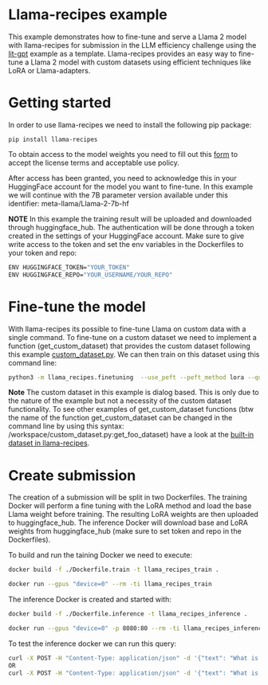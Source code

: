 # Llama-recipes example
This example demonstrates how to fine-tune and serve a Llama 2 model with llama-recipes for submission in the LLM efficiency challenge using the [lit-gpt](../lit-gpt/) example as a template.
Llama-recipes provides an easy way to fine-tune a Llama 2 model with custom datasets using efficient techniques like LoRA or Llama-adapters.

# Getting started
In order to use llama-recipes we need to install the following pip package:

```
pip install llama-recipes
```

To obtain access to the model weights you need to fill out this [form](https://ai.meta.com/resources/models-and-libraries/llama-downloads/) to accept the license terms and acceptable use policy.

After access has been granted, you need to acknowledge this in your HuggingFace account for the model you want to fine-tune. In this example we will continue with the 7B parameter version available under this identifier: meta-llama/Llama-2-7b-hf

**NOTE** In this example the training result will be uploaded and downloaded through huggingface_hub. The authentication will be done through a token created in the settings of your HuggingFace account.
Make sure to give write access to the token and set the env variables in the Dockerfiles to your token and repo:

```bash
ENV HUGGINGFACE_TOKEN="YOUR_TOKEN"
ENV HUGGINGFACE_REPO="YOUR_USERNAME/YOUR_REPO"
```

# Fine-tune the model
With llama-recipes its possible to fine-tune Llama on custom data with a single command. To fine-tune on a custom dataset we need to implement a function (get_custom_dataset) that provides the custom dataset following this example [custom_dataset.py](https://github.com/facebookresearch/llama-recipes/blob/main/examples/custom_dataset.py).
We can then train on this dataset using this command line:

```bash
python3 -m llama_recipes.finetuning  --use_peft --peft_method lora --quantization --model_name meta-llama/Llama-2-7b --dataset custom_dataset --custom_dataset.file /workspace/custom_dataset.py --output_dir /volume/output_dir
```

**Note** The custom dataset in this example is dialog based. This is only due to the nature of the example but not a necessity of the custom dataset functionality. To see other examples of get_custom_dataset functions (btw the name of the function get_custom_dataset can be changed in the command line by using this syntax: /workspace/custom_dataset.py:get_foo_dataset) have a look at the [built-in dataset in llama-recipes](https://github.com/facebookresearch/llama-recipes/blob/main/src/llama_recipes/datasets/__init__.py).

# Create submission
The creation of a submission will be split in two Dockerfiles. The training Docker will perform a fine tuning with the LoRA method and load the base Llama weight before training. The resulting LoRA weights are then uploaded to huggingface_hub. The inference Docker will download base and LoRA weights from huggingface_hub (make sure to set token and repo in the Dockerfiles).

To build and run the taining Docker we need to execute:

```bash
docker build -f ./Dockerfile.train -t llama_recipes_train .

docker run --gpus "device=0" --rm -ti llama_recipes_train
```

The inference Docker is created and started with:

```bash
docker build -f ./Dockerfile.inference -t llama_recipes_inference .

docker run --gpus "device=0" -p 8080:80 --rm -ti llama_recipes_inference
```

To test the inference docker we can run this query:

```bash
curl -X POST -H "Content-Type: application/json" -d '{"text": "What is the capital of france? "}' http://localhost:8080/tokenize
OR
curl -X POST -H "Content-Type: application/json" -d '{"text": "What is the capital of france? "}' http://localhost:8080/process
```
